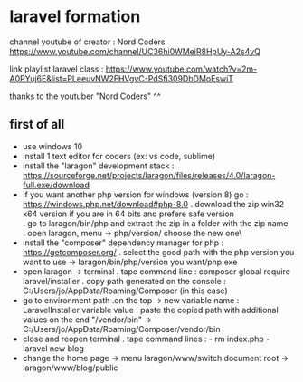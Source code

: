 # laravel formation

channel youtube of creator : Nord Coders https://www.youtube.com/channel/UC36hi0WMeiR8HpUy-A2s4vQ

link playlist laravel class : https://www.youtube.com/watch?v=2m-A0PYuj6E&list=PLeeuvNW2FHVgvC-PdSfi309DbDMoEswiT

thanks to the youtuber "Nord Coders" ^^


first of all
--------------

- use windows 10
- install 1 text editor for coders (ex: vs code, sublime)
- install the "laragon" development stack : https://sourceforge.net/projects/laragon/files/releases/4.0/laragon-full.exe/download
- if you want another php version for windows (version 8) go : https://windows.php.net/download#php-8.0 
	. download the zip win32 x64 version if you are in 64 bits and prefere safe version\
	. go to laragon/bin/php and extract the zip in a folder with the zip name\
	. open laragon, menu -> php/version/ choose the new one\
- install the "composer" dependency manager for php  : https://getcomposer.org/
	. select the good path with the php version you want to use -> laragon/bin/php/version you want/php.exe
- open laragon -> terminal
	. tape command line : composer global require laravel/installer
	. copy path generated on the console : C:/Users/jo/AppData/Roaming/Composer (in this case)
- go to environment path
	.on the top -> new
		variable name : LaravelInstaller
		variable value : paste the copied path with additional values on the end "/vendor/bin"
			-> C:/Users/jo/AppData/Roaming/Composer/vendor/bin
- close and reopen terminal
	. tape command lines :
		- rm index.php
		- laravel new blog
- change the home page -> menu laragon/www/switch document root -> laragon/www/blog/public

